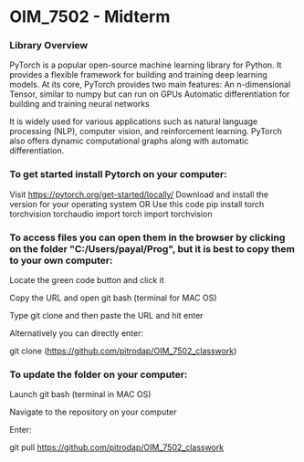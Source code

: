 # OIM_7502 - Midterm

### Library Overview
PyTorch is a popular open-source machine learning library for Python. It provides a flexible framework for building and training deep learning models.​
At its core, PyTorch provides two main features:​
An n-dimensional Tensor, similar to numpy but can run on GPUs​
Automatic differentiation for building and training neural networks​

It is widely used for various applications such as natural language processing (NLP), computer vision, and reinforcement learning. PyTorch also offers dynamic computational graphs along with automatic differentiation.​


### To get started install Pytorch on your computer:
Visit https://pytorch.org/get-started/locally/
Download and install the version for your operating system
OR Use this code
  pip install torch torchvision torchaudio
  import torch
  import torchvision



### To access files you can open them in the browser by clicking on the folder "C:/Users/payal/Prog", but it is best to copy them to your own computer:
Locate the green code button and click it

Copy the URL and open git bash (terminal for MAC OS)

Type git clone and then paste the URL and hit enter

Alternatively you can directly enter:

git clone (https://github.com/pitrodap/OIM_7502_classwork)



### To update the folder on your computer:
Launch git bash (terminal in MAC OS)

Navigate to the repository on your computer

Enter:

git pull https://github.com/pitrodap/OIM_7502_classwork
